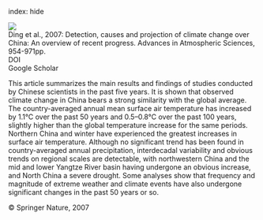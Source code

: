 index: hide

<div class="Citation">
    <div class="Citation-thumb CitationThumb-linked"  data-href="https://doi.org/10.1007/s00376-007-0954-4">
      <img src="https://static.claimspace.cloud/climate-study-static/refs/thumbs/14/Ding_et_al_2007-thumb.png" />
    </div>

  <div class="Citation-body">
    <div class="Citation-text">Ding et al., 2007: Detection, causes and projection of climate change over China: An overview of recent progress. <span class="Article-journal">Advances in Atmospheric Sciences, </span><span class="Article-volume"></span>954-971pp.</div>
    <div class="Citation-links">
      <div class="CitationLink" data-href="https://doi.org/10.1007/s00376-007-0954-4">
        <div class="CitationLink-icon CitationLink-Doi"></div>
        <div class="CitationLink-text">DOI</div>
      </div>
      <div class="CitationLink" data-href="https://scholar.google.com/scholar?q=10.1007/s00376-007-0954-4">
        <div class="CitationLink-icon CitationLink-Scholar"></div>
        <div class="CitationLink-text">Google Scholar</div>
      </div>
    </div>
  </div>
</div>

This article summarizes the main results and findings of studies conducted by Chinese scientists in the past five years. It is shown that observed climate change in China bears a strong similarity with the global average. The country-averaged annual mean surface air temperature has increased by 1.1°C over the past 50 years and 0.5–0.8°C over the past 100 years, slightly higher than the global temperature increase for the same periods. Northern China and winter have experienced the greatest increases in surface air temperature. Although no significant trend has been found in country-averaged annual precipitation, interdecadal variability and obvious trends on regional scales are detectable, with northwestern China and the mid and lower Yangtze River basin having undergone an obvious increase, and North China a severe drought. Some analyses show that frequency and magnitude of extreme weather and climate events have also undergone significant changes in the past 50 years or so.

<div class="Citation-copy">
&copy; Springer Nature, 2007
</div>